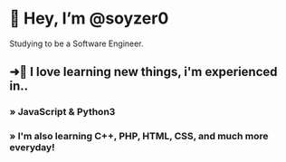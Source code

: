 # 👋 Hey, I’m @soyzer0

Studying to be a Software Engineer.

## ➜🌱 I love learning new things, i'm experienced in..
###         » JavaScript & Python3
###         » I'm also learning C++, PHP, HTML, CSS, and much more everyday!

